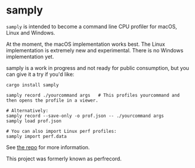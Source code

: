 # samply

`samply` is intended to become a command line CPU profiler for macOS, Linux and Windows.

At the moment, the macOS implementation works best.
The Linux implementation is extremely new and experimental.
There is no Windows implementation yet.

samply is a work in progress and not ready for public consumption, but you can give it a try if you'd like:

```
cargo install samply

samply record ./yourcommand args   # This profiles yourcommand and then opens the profile in a viewer.

# Alternatively:
samply record --save-only -o prof.json -- ./yourcommand args
samply load prof.json

# You can also import Linux perf profiles:
samply import perf.data
```

See [the repo](https://github.com/mstange/samply/) for more information.

This project was formerly known as perfrecord.
